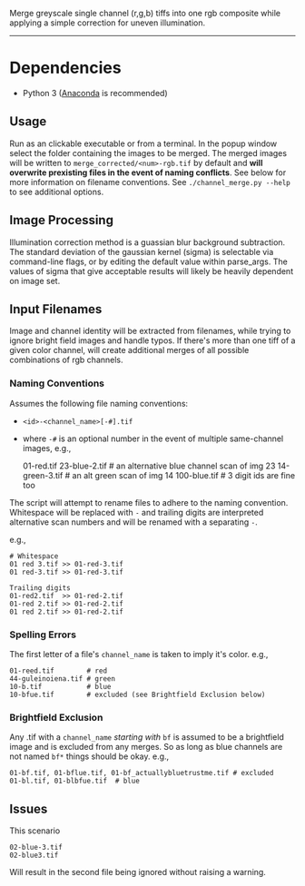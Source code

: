 Merge greyscale single channel (r,g,b) tiffs into one rgb composite while
applying a simple correction for uneven illumination. 

----
# Dependencies
- Python 3 ([Anaconda](https://www.anaconda.com/download/) is recommended)

Usage
-----

Run as an clickable executable or from a terminal. In the popup window select
the folder containing the images to be merged. The merged images will be
written to `merge_corrected/<num>-rgb.tif` by default and **will overwrite
prexisting files in the event of naming conflicts**. See below for more
information on filename conventions. See `./channel_merge.py --help` to see
additional options. 

Image Processing
----------------

Illumination correction method is a guassian blur background subtraction. The
standard deviation of the gaussian kernel (sigma) is selectable via
command-line flags, or by editing the default value within parse_args. The
values of sigma that give acceptable results will likely be heavily dependent
on image set.

Input Filenames
---------------

Image and channel identity will be extracted from filenames, while trying to
ignore bright field images and handle typos. If there's more than one tiff of a
given color channel, will create additional merges of all possible combinations
of rgb channels.

### Naming Conventions

Assumes the following file naming conventions: 
- `<id>-<channel_name>[-#].tif` 
- where `-#` is an optional number in the event of multiple same-channel images, e.g.,


    01-red.tif
    23-blue-2.tif    # an alternative blue channel scan of img 23
    14-green-3.tif   # an alt green scan of img 14
    100-blue.tif     # 3 digit ids are fine too


The script will attempt to rename files to adhere to the naming convention.
Whitespace will be replaced with `-` and trailing digits are interpreted
alternative scan numbers and will be renamed with a separating `-`. 

e.g.,

    # Whitespace
    01 red 3.tif >> 01-red-3.tif
    01 red-3.tif >> 01-red-3.tif    

    Trailing digits
    01-red2.tif  >> 01-red-2.tif
    01-red 2.tif >> 01-red-2.tif    
    01 red 2.tif >> 01-red-2.tif    

### Spelling Errors

The first letter of a file's `channel_name` is taken to imply it's color.
e.g.,

    01-reed.tif        # red
    44-guleinoiena.tif # green
    10-b.tif           # blue
    10-bfue.tif        # excluded (see Brightfield Exclusion below)

### Brightfield Exclusion

Any .tif with a `channel_name` *starting with* `bf` is assumed to be a brightfield image and is excluded from any merges. So as long as blue channels are not named `bf*` things should be okay.
e.g.,

    01-bf.tif, 01-bflue.tif, 01-bf_actuallybluetrustme.tif # excluded
    01-bl.tif, 01-blbfue.tif  # blue



Issues
------

This scenario

    02-blue-3.tif
    02-blue3.tif

Will result in the second file being ignored without raising a warning.
